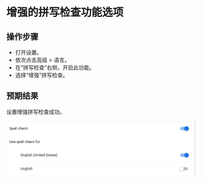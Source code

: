 # 增强的拼写检查功能选项

## 操作步骤

- 打开设置。
- 依次点击高级 > 语言。
- 在“拼写检查”右侧，开启此功能。
- 选择“增强”拼写检查。

## 预期结果

设置增强拼写检查成功。

![增强的拼写检查功能选项-1](./img/增强的拼写检查功能选项-1.png)
